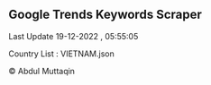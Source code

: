 

## Google Trends Keywords Scraper 
 
Last Update 19-12-2022 , 05:55:05

Country List :
VIETNAM.json



© Abdul Muttaqin 
